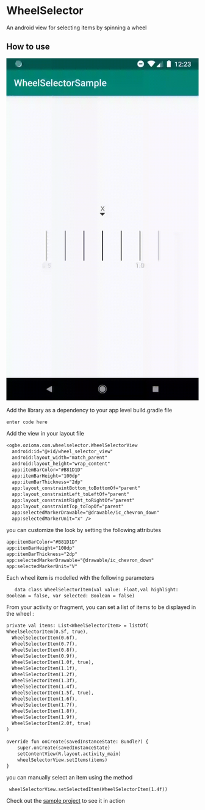 
# WheelSelector
An android view for selecting items by spinning a wheel

## How to use

![Demo](https://github.com/Oziomajnr/WheelSelector/blob/master/wheel_selector_sample_gif.gif)

Add the library as a dependency to your app level build.gradle file 

    enter code here
 
 Add the view in your layout file 

    <ogbe.ozioma.com.wheelselector.WheelSelectorView  
      android:id="@+id/wheel_selector_view"  
      android:layout_width="match_parent"  
      android:layout_height="wrap_content"  
      app:itemBarColor="#B81D1D"  
      app:itemBarHeight="100dp"  
      app:itemBarThickness="2dp"  
      app:layout_constraintBottom_toBottomOf="parent"  
      app:layout_constraintLeft_toLeftOf="parent"  
      app:layout_constraintRight_toRightOf="parent"  
      app:layout_constraintTop_toTopOf="parent"  
      app:selectedMarkerDrawable="@drawable/ic_chevron_down"  
      app:selectedMarkerUnit="x" />

you can customize the look by setting the following attributes

    app:itemBarColor="#B81D1D"  
    app:itemBarHeight="100dp"  
    app:itemBarThickness="2dp"  
    app:selectedMarkerDrawable="@drawable/ic_chevron_down"  
    app:selectedMarkerUnit="V"

Each wheel item is modelled with the following parameters

       data class WheelSelectorItem(val value: Float,val highlight: Boolean = false, var selected: Boolean = false)

From your activity or fragment, you can set a list of items to be displayed in the wheel :

    private val items: List<WheelSelectorItem> = listOf(  
    WheelSelectorItem(0.5f, true),  
      WheelSelectorItem(0.6f),  
      WheelSelectorItem(0.7f),  
      WheelSelectorItem(0.8f),  
      WheelSelectorItem(0.9f),  
      WheelSelectorItem(1.0f, true),  
      WheelSelectorItem(1.1f),  
      WheelSelectorItem(1.2f),  
      WheelSelectorItem(1.3f),  
      WheelSelectorItem(1.4f),  
      WheelSelectorItem(1.5f, true),  
      WheelSelectorItem(1.6f),  
      WheelSelectorItem(1.7f),  
      WheelSelectorItem(1.8f),  
      WheelSelectorItem(1.9f),  
      WheelSelectorItem(2.0f, true)  
    )  
      
    override fun onCreate(savedInstanceState: Bundle?) {  
        super.onCreate(savedInstanceState)  
        setContentView(R.layout.activity_main)  
        wheelSelectorView.setItems(items) 
    }

you can manually select an item using the method 

     wheelSelectorView.setSelectedItem(WheelSelectorItem(1.4f)) 

Check out the [sample project](https://github.com/Oziomajnr/WheelSelector/tree/master/app) to see it in action

